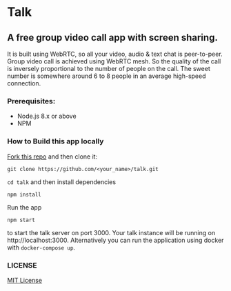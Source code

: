 # Talk

## A free group video call app with screen sharing.

It is built using WebRTC, so all your video, audio & text chat is peer-to-peer. Group video call is achieved using WebRTC mesh. So the quality of the call is inversely proportional to the number of people on the call. The sweet number is somewhere around 6 to 8 people in an average high-speed connection.

### Prerequisites:

- Node.js 8.x or above
- NPM

### How to Build this app locally

[Fork this repo](https://github.com/vasanthv/talk/fork) and then clone it:

```
git clone https://github.com/<your_name>/talk.git
```

`cd talk` and then install dependencies

```
npm install
```

Run the app

```
npm start
```

to start the talk server on port 3000. Your talk instance will be running on http://localhost:3000. Alternatively you can run the application using docker with `docker-compose up`.

### LICENSE

<a href="https://github.com/vasanthv/talk/blob/master/LICENSE">MIT License</a>
